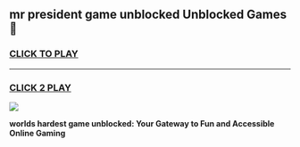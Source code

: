 
## mr president game unblocked Unblocked Games👋
<h3>
<a href="https://premium.freeplayer.one?title=mr_president_game_unblocked&ref=16F">CLICK TO PLAY</a></h3>
<hr>

<h3>
<a href="https://premium.freeplayer.one?title=mr_president_game_unblocked&ref=16F">CLICK 2 PLAY</a>
  
</h3>

<a href="https://premium.freeplayer.one?title=mr_president_game_unblocked&ref=16F/"><img src="https://clearcache.store/games.png"></a>


**worlds hardest game unblocked: Your Gateway to Fun and Accessible Online Gaming**
